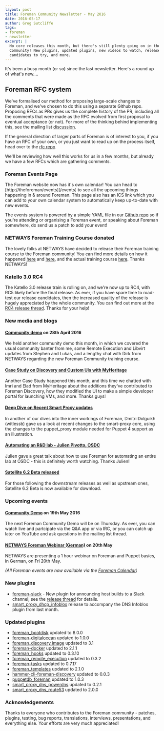 ```yaml
---
layout: post
title: Foreman Community Newsletter - May 2016
date: 2016-05-17
author: Greg Sutcliffe
tags:
- foreman
- newsletter
excerpt: |
  No core releases this month, but there's still plenty going on in the Foreman
  Community! New plugins, updated plugins, new videos to watch, release
  candidates to try, and more.
---
```


It's been a busy month (or so) since the last newsletter. Here's a round up of
what's new....

## Foreman RFC system

We've formalised our method for proposing large-scale changes to Foreman, and
we've chosen to do this using a separate Github repo. Proposing RFCs as PRs
gives us the complete history of the PR, including all the comments that were
made as the RFC evolved from first proposal to eventual acceptance (or not).
For more of the thinking behind implementing this, see the mailing list
[discussion][discussion].

If the general direction of larger parts of Foreman is of interest to you, if
you have an RFC of your own, or you just want to read up on the process itself,
head over to the [rfc repo][rfcs].

We'll be reviewing how well this works for us in a few months, but already we
have a few RFCs which are gathering comments.

[discussion]: https://groups.google.com/d/topic/foreman-dev/P9uRYV5K1Dc/discussion
[rfcs]: https://github.com/theforeman/rfcs

### Foreman Events Page

The Foreman website now has it's own calendar! You can head to
[http://theforeman/events][/events] to see all the upcoming things happening in
& around Foreman. This page also has an ICS link which you can add to your own
calendar system to automatically keep up-to-date with new events.

The events system is powered by a simple YAML file in our [Github
repo][events-yaml] so if you're attending or organising a Foreman event, or
speaking about Foreman somewhere, do send us a patch to add your event!

[events-yaml]: https://github.com/theforeman/theforeman.org/blob/gh-pages/_data/events.yml

### NETWAYS Foreman Training Course donated

The lovely folks at NETWAYS have decided to release their Foreman training
course to the Foreman community! You can find more details on how it happened
[here][foremanblog] and [here][netwaysblog], and the actual training course
[here][trainingcourse]. Thanks NETWAYS!

[foremanblog]: http://theforeman.org/2016/05/new-foreman-training-course.html
[netwaysblog]: https://blog.netways.de/2016/04/29/foreman-training-release
[trainingcourse]: http://netways.github.io/foreman-training/

### Katello 3.0 RC4

The Katello 3.0 release train is rolling on, and we're now up to RC4, with RC5
likely before the final release. As ever, if you have spare time to road-test
our release candidates, then the increased quality of the release is hugely
appreciated by the whole community. You can find out more at the
[RC4 release thread][katello-rc4]. Thanks for your help!

[katello-rc4]: https://groups.google.com/d/topic/foreman-users/AYOBldNctN8/discussion

### New media and blogs

#### [Community demo](https://youtu.be/-bCIcN5i-24) on 28th April 2016

We held another community demo this month, in which we covered the usual
community banter from me, some Remote Execution and Libvirt updates from
Stephen and Lukas, and a lengthy chat with Dirk from NETWAYS regarding the new
Foreman Community training course.

#### [Case Study on Discovery and Custom UIs with MyHeritage](https://youtu.be/bBZzoLM7fDM)

Another Case Study happened this month, and this time we chatted with Imri and
Elad from MyHeritage about the additions they've contributed to Foreman
Discovery, how they modified the UI to make a simple developer portal for
launching VMs, and more. Thanks guys!

#### [Deep Dive on Recent Smart Proxy updates](https://www.youtu.be/Bwv8nU_-L5c)

In another of our dives into the inner workings of Foreman, Dmitri Dolguikh
(witlessb) gave us a look at recent changes to the smart-proxy core, using the
changes to the puppet_proxy module needed for Puppet 4 support as an illustration.

#### [Automating an R&D lab - Julien Pivotto, OSDC](https://www.youtu.be/csxeyyzZPvo)

Julien gave a great talk about how to use Foreman for automating an entire lab
at OSDC - this is definitely worth watching. Thanks Julien!

#### [Satellite 6.2 Beta released](https://access.redhat.com/blogs/1169563/posts/2280311)

For those following the downstream releases as well as upstream ones, Satellite
6.2 Beta is now available for download.

### Upcoming events

#### [Community Demo](http://theforeman.org/events/#foreman-community-demo-19th-may) on 19th May 2016

The next Foreman Community Demo will be on Thursday. As ever, you can watch
live and partcipate via the Q&A app or via IRC, or you can catch up later on
YouTube and ask questions in the mailing list thread.

#### [NETWAYS Foreman Webinar (German)](http://theforeman.org/events/#webinar-foreman-classes-and-parametrization-in-puppet-german) on 20th May

NETWAYS are presenting a 1 hour webinar on Foreman and Puppet basics, in German, on Fri 20th May.

_(All Foreman events are now available via the [Foreman Calendar](/events))_

### New plugins
- [foreman-slack](https://github.com/shlomizadok/foreman_slack) - New plugin for announcing host builds to a Slack channel, see the [release thread](https://groups.google.com/d/topic/foreman-users/Q5pVR6w17B8/discussion) for details.
- [smart_proxy_dhcp_infoblox](https://github.com/sjoeboo/smart_proxy_dhcp_infoblox) release to accompany the DNS Infoblox plugin from last month.

### Updated plugins
- [foreman_bootdisk](https://github.com/theforeman/foreman_bootdisk) updated to 8.0.0
- [foreman-digitalocean](https://github.com/theforeman/foreman-digitalocean) updated to 1.0.0
- [foreman_discovery image](https://groups.google.com/d/topic/foreman-users/ffuW5bwfGds/discussion) updated to 3.1
- [foreman-docker](https://github.com/theforeman/foreman-docker) updated to 2.1.1
- [foreman_hooks](https://github.com/theforeman/foreman_hooks) updated to 0.3.10
- [foreman_remote_execution](https://github.com/theforeman/foreman_remote_execution) updated to 0.3.2
- [foreman-tasks](https://github.com/theforeman/foreman-tasks) updated to 0.7.17
- [foreman_templates](https://github.com/theforeman/foreman_templates) updated to 2.1.0
- [hammer-cli-foreman-discovery](https://github.com/theforeman/hammer-cli-foreman-discovery) updated to 0.0.3
- [puppetdb_foreman](https://github.com/theforeman/puppetdb_foreman) updated to 1.0.3
- [smart_proxy_dns_powerdns](https://github.com/theforeman/smart_proxy_dns_powerdns) updated to 0.2.1
- [smart_proxy_dns_route53](https://github.com/theforeman/smart_proxy_dns_route53) updated to 2.0.0

### Acknowledgements

Thanks to everyone who contributes to the Foreman community - patches, plugins,
testing, bug reports, translations, interviews, presentations, and everything
else. Your efforts are very much appreciated!
